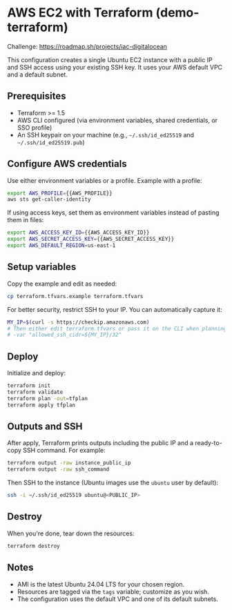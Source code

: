 # AWS EC2 with Terraform (demo-terraform)

Challenge: https://roadmap.sh/projects/iac-digitalocean

This configuration creates a single Ubuntu EC2 instance with a public IP and SSH access using your existing SSH key. It uses your AWS default VPC and a default subnet.

## Prerequisites
- Terraform >= 1.5
- AWS CLI configured (via environment variables, shared credentials, or SSO profile)
- An SSH keypair on your machine (e.g., `~/.ssh/id_ed25519` and `~/.ssh/id_ed25519.pub`)

## Configure AWS credentials
Use either environment variables or a profile. Example with a profile:

```bash
export AWS_PROFILE={{AWS_PROFILE}}
aws sts get-caller-identity
```

If using access keys, set them as environment variables instead of pasting them in files:

```bash
export AWS_ACCESS_KEY_ID={{AWS_ACCESS_KEY_ID}}
export AWS_SECRET_ACCESS_KEY={{AWS_SECRET_ACCESS_KEY}}
export AWS_DEFAULT_REGION=us-east-1
```

## Setup variables
Copy the example and edit as needed:

```bash
cp terraform.tfvars.example terraform.tfvars
```

For better security, restrict SSH to your IP. You can automatically capture it:

```bash
MY_IP=$(curl -s https://checkip.amazonaws.com)
# Then either edit terraform.tfvars or pass it on the CLI when planning/applying:
# -var "allowed_ssh_cidr=${MY_IP}/32"
```

## Deploy
Initialize and deploy:

```bash
terraform init
terraform validate
terraform plan -out=tfplan
terraform apply tfplan
```

## Outputs and SSH
After apply, Terraform prints outputs including the public IP and a ready-to-copy SSH command. For example:

```bash
terraform output -raw instance_public_ip
terraform output -raw ssh_command
```

Then SSH to the instance (Ubuntu images use the `ubuntu` user by default):

```bash
ssh -i ~/.ssh/id_ed25519 ubuntu@<PUBLIC_IP>
```

## Destroy
When you're done, tear down the resources:

```bash
terraform destroy
```

## Notes
- AMI is the latest Ubuntu 24.04 LTS for your chosen region.
- Resources are tagged via the `tags` variable; customize as you wish.
- The configuration uses the default VPC and one of its default subnets.
